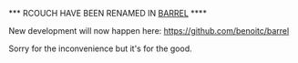 *** RCOUCH HAVE BEEN RENAMED IN [BARREL](https://barrel-db.org) ****

New development will now happen here:
https://github.com/benoitc/barrel

Sorry for the inconvenience but it's for the good.

